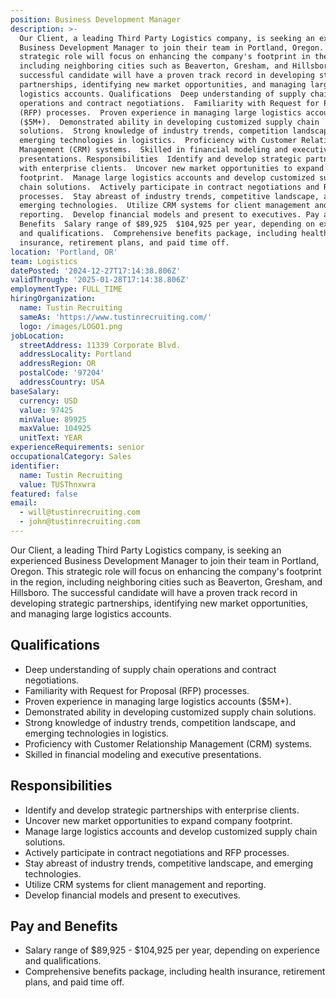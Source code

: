 ```yaml
---
position: Business Development Manager
description: >-
  Our Client, a leading Third Party Logistics company, is seeking an experienced
  Business Development Manager to join their team in Portland, Oregon. This
  strategic role will focus on enhancing the company's footprint in the region,
  including neighboring cities such as Beaverton, Gresham, and Hillsboro. The
  successful candidate will have a proven track record in developing strategic
  partnerships, identifying new market opportunities, and managing large
  logistics accounts. Qualifications  Deep understanding of supply chain
  operations and contract negotiations.  Familiarity with Request for Proposal
  (RFP) processes.  Proven experience in managing large logistics accounts
  ($5M+).  Demonstrated ability in developing customized supply chain
  solutions.  Strong knowledge of industry trends, competition landscape, and
  emerging technologies in logistics.  Proficiency with Customer Relationship
  Management (CRM) systems.  Skilled in financial modeling and executive
  presentations. Responsibilities  Identify and develop strategic partnerships
  with enterprise clients.  Uncover new market opportunities to expand company
  footprint.  Manage large logistics accounts and develop customized supply
  chain solutions.  Actively participate in contract negotiations and RFP
  processes.  Stay abreast of industry trends, competitive landscape, and
  emerging technologies.  Utilize CRM systems for client management and
  reporting.  Develop financial models and present to executives. Pay and
  Benefits  Salary range of $89,925  $104,925 per year, depending on experience
  and qualifications.  Comprehensive benefits package, including health
  insurance, retirement plans, and paid time off.
location: 'Portland, OR'
team: Logistics
datePosted: '2024-12-27T17:14:38.806Z'
validThrough: '2025-01-28T17:14:38.806Z'
employmentType: FULL_TIME
hiringOrganization:
  name: Tustin Recruiting
  sameAs: 'https://www.tustinrecruiting.com/'
  logo: /images/LOGO1.png
jobLocation:
  streetAddress: 11339 Corporate Blvd.
  addressLocality: Portland
  addressRegion: OR
  postalCode: '97204'
  addressCountry: USA
baseSalary:
  currency: USD
  value: 97425
  minValue: 89925
  maxValue: 104925
  unitText: YEAR
experienceRequirements: senior
occupationalCategory: Sales
identifier:
  name: Tustin Recruiting
  value: TUSThnxwra
featured: false
email:
  - will@tustinrecruiting.com
  - john@tustinrecruiting.com
---
```




Our Client, a leading Third Party Logistics company, is seeking an experienced Business Development Manager to join their team in Portland, Oregon. This strategic role will focus on enhancing the company's footprint in the region, including neighboring cities such as Beaverton, Gresham, and Hillsboro. The successful candidate will have a proven track record in developing strategic partnerships, identifying new market opportunities, and managing large logistics accounts.

## Qualifications

- Deep understanding of supply chain operations and contract negotiations.
- Familiarity with Request for Proposal (RFP) processes.
- Proven experience in managing large logistics accounts ($5M+).
- Demonstrated ability in developing customized supply chain solutions.
- Strong knowledge of industry trends, competition landscape, and emerging technologies in logistics.
- Proficiency with Customer Relationship Management (CRM) systems.
- Skilled in financial modeling and executive presentations.

## Responsibilities

- Identify and develop strategic partnerships with enterprise clients.
- Uncover new market opportunities to expand company footprint.
- Manage large logistics accounts and develop customized supply chain solutions.
- Actively participate in contract negotiations and RFP processes.
- Stay abreast of industry trends, competitive landscape, and emerging technologies.
- Utilize CRM systems for client management and reporting.
- Develop financial models and present to executives.

## Pay and Benefits

- Salary range of $89,925 - $104,925 per year, depending on experience and qualifications.
- Comprehensive benefits package, including health insurance, retirement plans, and paid time off.
